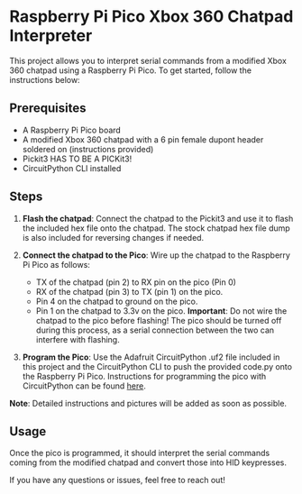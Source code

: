 # Raspberry Pi Pico Xbox 360 Chatpad Interpreter

This project allows you to interpret serial commands from a modified Xbox 360 chatpad using a Raspberry Pi Pico. To get started, follow the instructions below:

## Prerequisites
- A Raspberry Pi Pico board
- A modified Xbox 360 chatpad with a 6 pin female dupont header soldered on (instructions provided)
- Pickit3 HAS TO BE A PICKit3!
- CircuitPython CLI installed

## Steps
1. **Flash the chatpad**: Connect the chatpad to the Pickit3 and use it to flash the included hex file onto the chatpad. The stock chatpad hex file dump is also included for reversing changes if needed.
2. **Connect the chatpad to the Pico**: Wire up the chatpad to the Raspberry Pi Pico as follows:
   - TX of the chatpad (pin 2) to RX pin on the pico (Pin 0)
   - RX of the chatpad (pin 3) to TX (pin 1) on the pico.
   - Pin 4 on the chatpad to ground on the pico.
   - Pin 1 on the chatpad to 3.3v on the pico.
   **Important**: Do not wire the chatpad to the pico before flashing! The pico should be turned off during this process, as a serial connection between the two can interfere with flashing.

3. **Program the Pico**: Use the Adafruit CircuitPython .uf2 file included in this project and the CircuitPython CLI to push the provided code.py onto the Raspberry Pi Pico. Instructions for programming the pico with CircuitPython can be found [here](https://learn.adafruit.com/circuitpython-on-raspberry-pi-pico/getting-started).

**Note**: Detailed instructions and pictures will be added as soon as possible.

## Usage
Once the pico is programmed, it should interpret the serial commands coming from the modified chatpad and convert those into HID keypresses.

If you have any questions or issues, feel free to reach out!
